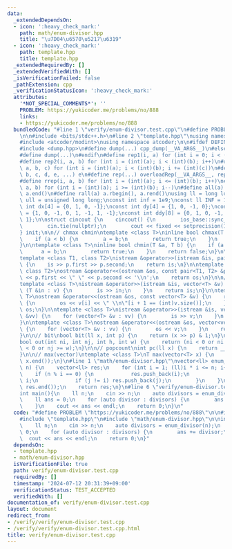 ```yaml
---
data:
  _extendedDependsOn:
  - icon: ':heavy_check_mark:'
    path: math/enum-divisor.hpp
    title: "\u7D04\u6570\u5217\u6319"
  - icon: ':heavy_check_mark:'
    path: template.hpp
    title: template.hpp
  _extendedRequiredBy: []
  _extendedVerifiedWith: []
  _isVerificationFailed: false
  _pathExtension: cpp
  _verificationStatusIcon: ':heavy_check_mark:'
  attributes:
    '*NOT_SPECIAL_COMMENTS*': ''
    PROBLEM: https://yukicoder.me/problems/no/888
    links:
    - https://yukicoder.me/problems/no/888
  bundledCode: "#line 1 \"verify/enum-divisor.test.cpp\"\n#define PROBLEM \"https://yukicoder.me/problems/no/888\"\
    \n\n#include <bits/stdc++.h>\n#line 2 \"template.hpp\"\nusing namespace std;\n\
    #include <atcoder/modint>\nusing namespace atcoder;\n\n#ifdef DEFINED_ONLY_IN_LOCAL\n\
    #include <dump.hpp>\n#define dump(...) cpp_dump(__VA_ARGS__)\n#else\n#undef dump\n\
    #define dump(...)\n#endif\n#define rep1(i, a) for (int i = 0; i < (int)(a); i++)\n\
    #define rep2(i, a, b) for (int i = (int)(a); i < (int)(b); i++)\n#define rep3(i,\
    \ a, b, c) for (int i = (int)(a); i < (int)(b); i += (int)(c))\n#define overloadRep(a,\
    \ b, c, d, e, ...) e\n#define rep(...) overloadRep(__VA_ARGS__, rep3, rep2, rep1)(__VA_ARGS__)\n\
    #define rrep(i, a, b) for (int i = (int)(a); i <= (int)(b); i++)\n#define drep(i,\
    \ a, b) for (int i = (int)(a); i >= (int)(b); i--)\n#define all(a) a.begin(),\
    \ a.end()\n#define rall(a) a.rbegin(), a.rend()\nusing ll = long long;\nusing\
    \ ull = unsigned long long;\nconst int inf = 1e9;\nconst ll INF = 1e18;\nconst\
    \ int dx[4] = {0, 1, 0, -1};\nconst int dy[4] = {1, 0, -1, 0};\nconst int ddx[8]\
    \ = {1, 0, -1, 0, 1, -1, 1, -1};\nconst int ddy[8] = {0, 1, 0, -1, 1, -1, -1,\
    \ 1};\n\nstruct cincout {\n    cincout() {\n        ios_base::sync_with_stdio(false);\n\
    \        cin.tie(nullptr);\n        cout << fixed << setprecision(15);\n    }\n\
    } init;\n\n// chmax chmin\ntemplate <class T>\ninline bool chmax(T &a, T b) {\n\
    \    if (a < b) {\n        a = b;\n        return true;\n    }\n    return false;\n\
    }\n\ntemplate <class T>\ninline bool chmin(T &a, T b) {\n    if (a > b) {\n  \
    \      a = b;\n        return true;\n    }\n    return false;\n}\n\n// pair\n\
    template <class T1, class T2>\nistream &operator>>(istream &is, pair<T1, T2> &p)\
    \ {\n    is >> p.first >> p.second;\n    return is;\n}\n\ntemplate <class T1,\
    \ class T2>\nostream &operator<<(ostream &os, const pair<T1, T2> &p) {\n    os\
    \ << p.first << \" \" << p.second << '\\n';\n    return os;\n}\n\n// vector\n\
    template <class T>\nistream &operator>>(istream &is, vector<T> &v) {\n    for\
    \ (T &in : v) {\n        is >> in;\n    }\n    return is;\n}\n\ntemplate <class\
    \ T>\nostream &operator<<(ostream &os, const vector<T> &v) {\n    rep(i, (int)v.size())\
    \ {\n        os << v[i] << \" \\n\"[i + 1 == (int)v.size()];\n    }\n    return\
    \ os;\n}\n\ntemplate <class T>\nistream &operator>>(istream &is, vector<vector<T>>\
    \ &vv) {\n    for (vector<T> &v : vv) {\n        is >> v;\n    }\n    return is;\n\
    }\n\ntemplate <class T>\nostream &operator<<(ostream &os, vector<vector<T>> &vv)\
    \ {\n    for (vector<T> &v : vv) {\n        os << v;\n    }\n    return os;\n\
    }\n\n// bit\nbool bit(ll x, int p) {\n    return (x >> p) & 1;\n}\n\n// grid out\n\
    bool out(int ni, int nj, int h, int w) {\n    return (ni < 0 or ni >= h or nj\
    \ < 0 or nj >= w);\n}\n\n// popcount\nint pc(ll x) {\n    return __builtin_popcountll(x);\n\
    }\n\n// max(vector)\ntemplate <class T>\nT max(vector<T> x) {\n    return *max_element(x.begin(),\
    \ x.end());\n}\n#line 1 \"math/enum-divisor.hpp\"\nvector<ll> enum_divisor(ll\
    \ n) {\n    vector<ll> res;\n    for (int i = 1; (ll)i * i <= n; i++) {\n    \
    \    if (n % i == 0) {\n            res.push_back(i);\n            ll j = n /\
    \ i;\n            if (j != i) res.push_back(j);\n        }\n    }\n    sort(res.begin(),\
    \ res.end());\n    return res;\n}\n#line 6 \"verify/enum-divisor.test.cpp\"\n\n\
    int main(){\n    ll n;\n    cin >> n;\n    auto divisors = enum_divisor(n);\n\
    \    ll ans = 0;\n    for (auto divisor : divisors) {\n        ans += divisor;\n\
    \    }\n    cout << ans << endl;\n    return 0;\n}\n"
  code: "#define PROBLEM \"https://yukicoder.me/problems/no/888\"\n\n#include <bits/stdc++.h>\n\
    #include \"template.hpp\"\n#include \"math/enum-divisor.hpp\"\n\nint main(){\n\
    \    ll n;\n    cin >> n;\n    auto divisors = enum_divisor(n);\n    ll ans =\
    \ 0;\n    for (auto divisor : divisors) {\n        ans += divisor;\n    }\n  \
    \  cout << ans << endl;\n    return 0;\n}"
  dependsOn:
  - template.hpp
  - math/enum-divisor.hpp
  isVerificationFile: true
  path: verify/enum-divisor.test.cpp
  requiredBy: []
  timestamp: '2024-07-12 20:31:39+09:00'
  verificationStatus: TEST_ACCEPTED
  verifiedWith: []
documentation_of: verify/enum-divisor.test.cpp
layout: document
redirect_from:
- /verify/verify/enum-divisor.test.cpp
- /verify/verify/enum-divisor.test.cpp.html
title: verify/enum-divisor.test.cpp
---
```


